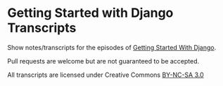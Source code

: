 Getting Started with Django Transcripts
=======================================

Show notes/transcripts for the episodes of [Getting Started With Django](http://gettingstartedwithdjango.com).

Pull requests are welcome but are not guaranteed to be accepted.

All transcripts are licensed under Creative Commons [BY-NC-SA 3.0](http://creativecommons.org/licenses/by-nc-sa/3.0/)
